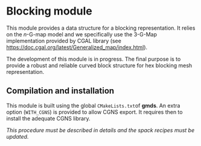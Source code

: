 # Blocking module

This module provides a data structure for a blocking representation. It relies on
the *n*-G-map model and we specifically use the 3-G-Map implementation 
provided by CGAL library (see https://doc.cgal.org/latest/Generalized_map/index.html).

The development of this module is in progress. The final purpose is to provide a robust and reliable curved block 
structure for hex blocking mesh representation. 

## Compilation and installation

This module is built using the global `CMakeLists.txt`of **gmds**. An extra option (`WITH_CGNS`) is provided to allow
CGNS export. It requires then to install the adequate CGNS library. 

*This procedure must be described in details and the spack recipes must be updated.*

